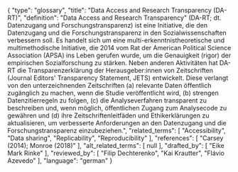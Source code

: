 {
    "type": "glossary",
    "title": "Data Access and Research Transparency (DA-RT)",
    "definition": "Data Access and Research Transparency\" (DA-RT; dt. Datenzugang und Forschungstransparenz) ist eine Initiative, die den Datenzugang und die Forschungstransparenz in den Sozialwissenschaften verbessern soll. Es handelt sich um eine multi-erkenntnistheoretische und multimethodische Initiative, die 2014 vom Rat der American Political Science Association (APSA) ins Leben gerufen wurde, um die Genauigkeit (rigor) der empirischen Sozialforschung zu stärken. Neben anderen Aktivitäten hat DA-RT die Transparenzerklärung der Herausgeber:innen von Zeitschriften (Journal Editors' Transparency Statement, JETS) entwickelt. Diese verlangt von den unterzeichnenden Zeitschriften (a) relevante Daten öffentlich zugänglich zu machen, wenn die Studie veröffentlicht wird, (b) strengen Datenzitierregeln zu folgen, (c) die Analyseverfahren transparent zu beschreiben und, wenn möglich, öffentlichen Zugang zum Analysecode zu gewähren und (d) ihre Zeitschriftenleitfäden und Ethikerklärungen zu aktualisieren, um verbesserte Anforderungen an den Datenzugang und die Forschungstransparenz einzubeziehen.",
    "related_terms": [
        "Accessibility",
        "Data sharing",
        "Replicability",
        "Reproducibility"
    ],
    "references": [
        "Carsey (2014); Monroe (2018)"
    ],
    "alt_related_terms": [
        null
    ],
    "drafted_by": [
        "Eike Mark Rinke"
    ],
    "reviewed_by": [
        "Filip Dechterenko",
        "Kai Krautter",
        "Flávio Azevedo"
    ],
    "language": "german"
}

